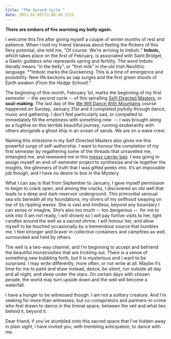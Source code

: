 ```yaml
---
title: "The Second Cycle "
date: 2021-02-05T13:08:40.212Z
---
```

**There are embers of fire warming my belly again.** 

I welcome this fire after giving myself a couple of winter months of rest and patience. When I told my friend Vanessa about feeling the flickers of this fiery potential, she told me, “Of course. We’re arriving to *Imbolc.*” **Imbolc,** which takes place on the first of February, is associated with Saint Bridget, a Gaelic goddess who represents spring and fertility. The word Imbolc literally means “in the belly", or "first milk" in the old Irish Neolithic language. *“Imbolc marks the Quickening. This is a time of emergence and possibility. New life beckons as sap surges and the first green shoots of Earth awaken (*From the Hedge School)."* 

The beginning of this month, February 1st, marks the beginning of my first semester -- the second cycle -- of this spiralling [Self-Directed Masters](https://cherylhsu.ca/post/2020-11-06-commitment-to-calling/), or **soul-making**. The last day of the [We Will Dance With Mountains](https://course.bayoakomolafe.net/) course happened on Sunday, January 31st and it completed joyfully through dance, music and gathering. I don’t feel particularly sad, or compelled to immediately fill the emptiness with something new  -- I was brought along as a fugitive on this terrible beautiful journey, running exuberantly with others alongside a ghost ship in an ocean of sands. We are on a wave crest. 

Naming this milestone in my Self-Directed Masters also gives me this powerful surge of self-authorship. I want to honour the completion of my first semester by regathering some of the threads that unravelled me, entangled me, and reweaved me in this [messy carrier bag](https://cherylhsu.ca/post/2020-11-24-the-mess-of-it-all/). I was going to assign myself an end-of-semester project to synthesize and tie together the insights, the glimmers of truth that I was gifted peeks into. It’s an impossible job though, and I have no desire to box in the Mystery. 

What I can say is that from September to January, I gave myself permission to begin to crack open, and among the cracks, I discovered an old well that leads to a deep and dark reservoir underground. This primordial sensual sea sits beneath all my foundations, my slivers of my selfhood swaying on top of its rippling waves. She is vast and limitless, beyond any boundary I can sense or imagine. She’s also too much -- too dangerous --  for me to sink into (I am not ready, I will drown) so I will pay furtive visits to her, light candles around the well as a sacred shrine. I will honour her, and allow myself to be touched occasionally by a tremendous source that humbles me. I feel stronger and braver in collective containers and campfires as well, surrounded and held by others. 

The well is a two-way channel, and I’m beginning to accept and befriend the beautiful monstrosities that are trickling out. There is a sense of something new bubbling forth, but it is mysterious and I want to be surprised. I may write differently, more often, or not write at all. Maybe it’s time for me to paint and draw instead, dance, be silent, run outside all day and all night, and sleep under the stars. On certain days with chosen people, the world may turn upside down and the well will become a waterfall. 

I have a hunger to be witnessed though. I am not a solitary creature. And I’m seeking for more than witnesses, but co-conspirators and partners-in-crime who feel drawn to dance in the liminal space, between the veil and what lies behind it, beyond it. 

Dear friend, if you’ve stumbled onto this sacred space that I’ve hidden away in plain sight, I have invited you, with trembling anticipation, to dance with me.